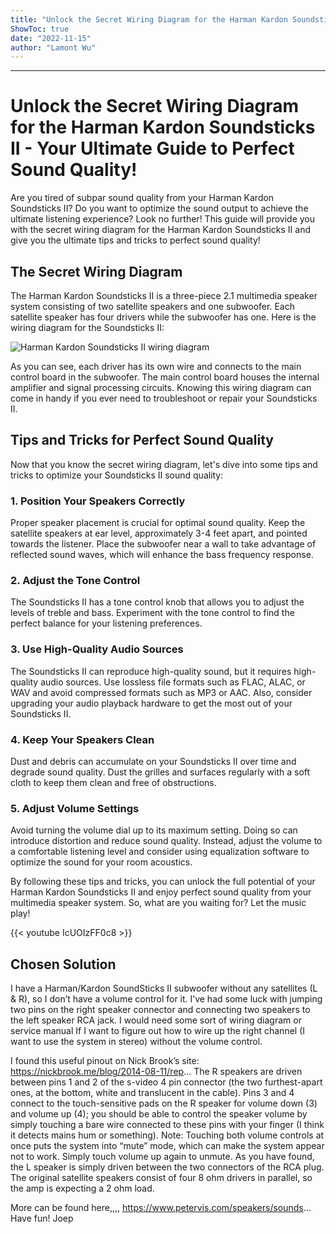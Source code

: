 ```yaml
---
title: "Unlock the Secret Wiring Diagram for the Harman Kardon Soundsticks II - Your Ultimate Guide to Perfect Sound Quality!"
ShowToc: true 
date: "2022-11-15"
author: "Lamont Wu"
---
```

*****
# Unlock the Secret Wiring Diagram for the Harman Kardon Soundsticks II - Your Ultimate Guide to Perfect Sound Quality!

Are you tired of subpar sound quality from your Harman Kardon Soundsticks II? Do you want to optimize the sound output to achieve the ultimate listening experience? Look no further! This guide will provide you with the secret wiring diagram for the Harman Kardon Soundsticks II and give you the ultimate tips and tricks to perfect sound quality!

## The Secret Wiring Diagram

The Harman Kardon Soundsticks II is a three-piece 2.1 multimedia speaker system consisting of two satellite speakers and one subwoofer. Each satellite speaker has four drivers while the subwoofer has one. Here is the wiring diagram for the Soundsticks II:

![Harman Kardon Soundsticks II wiring diagram](https://i.imgur.com/e8n7Vx2.png "Harman Kardon Soundsticks II wiring diagram")

As you can see, each driver has its own wire and connects to the main control board in the subwoofer. The main control board houses the internal amplifier and signal processing circuits. Knowing this wiring diagram can come in handy if you ever need to troubleshoot or repair your Soundsticks II.

## Tips and Tricks for Perfect Sound Quality

Now that you know the secret wiring diagram, let's dive into some tips and tricks to optimize your Soundsticks II sound quality:

### 1. Position Your Speakers Correctly

Proper speaker placement is crucial for optimal sound quality. Keep the satellite speakers at ear level, approximately 3-4 feet apart, and pointed towards the listener. Place the subwoofer near a wall to take advantage of reflected sound waves, which will enhance the bass frequency response.

### 2. Adjust the Tone Control

The Soundsticks II has a tone control knob that allows you to adjust the levels of treble and bass. Experiment with the tone control to find the perfect balance for your listening preferences.

### 3. Use High-Quality Audio Sources

The Soundsticks II can reproduce high-quality sound, but it requires high-quality audio sources. Use lossless file formats such as FLAC, ALAC, or WAV and avoid compressed formats such as MP3 or AAC. Also, consider upgrading your audio playback hardware to get the most out of your Soundsticks II.

### 4. Keep Your Speakers Clean

Dust and debris can accumulate on your Soundsticks II over time and degrade sound quality. Dust the grilles and surfaces regularly with a soft cloth to keep them clean and free of obstructions.

### 5. Adjust Volume Settings

Avoid turning the volume dial up to its maximum setting. Doing so can introduce distortion and reduce sound quality. Instead, adjust the volume to a comfortable listening level and consider using equalization software to optimize the sound for your room acoustics.

By following these tips and tricks, you can unlock the full potential of your Harman Kardon Soundsticks II and enjoy perfect sound quality from your multimedia speaker system. So, what are you waiting for? Let the music play!

{{< youtube IcUOIzFF0c8 >}} 



## Chosen Solution
 I have a Harman/Kardon SoundSticks II subwoofer without any satellites (L & R), so I don’t have a volume control for it. I’ve had some luck with jumping two pins on the right speaker connector and connecting two speakers to the left speaker RCA jack. I would need some sort of wiring diagram or service manual If I want to figure out how to wire up the right channel (I want to use the system in stereo) without the volume control.

 I found this useful pinout on Nick Brook’s site:
https://nickbrook.me/blog/2014-08-11/rep...
The R speakers are driven between pins 1 and 2 of the s-video 4 pin connector (the two furthest-apart ones, at the bottom, white and translucent in the cable).  Pins 3 and 4 connect to the touch-sensitive pads on the R speaker for volume down (3) and volume up (4); you should be able to control the speaker volume by simply touching a bare wire connected to these pins with your finger (I think it detects mains hum or something).  Note: Touching both volume controls at once puts the system into “mute” mode, which can make the system appear not to work.  Simply touch volume up again to unmute.
As you have found, the L speaker is simply driven between the two connectors of the RCA plug.
The original satellite speakers consist of four 8 ohm drivers in parallel, so the amp is expecting a 2 ohm load.

 More can be found here,,,,
https://www.petervis.com/speakers/sounds...
Have fun!
Joep




